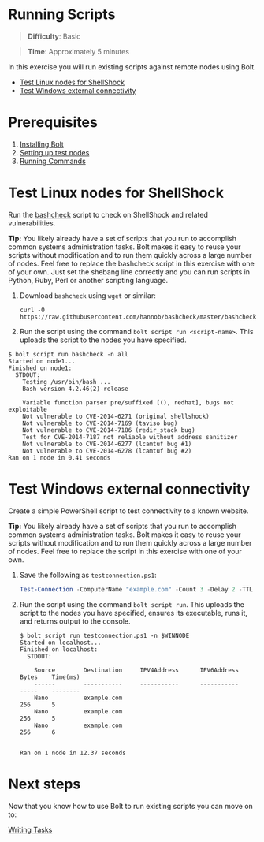 # Running Scripts

> **Difficulty**: Basic

> **Time**: Approximately 5 minutes

In this exercise you will run existing scripts against remote nodes using Bolt.

- [Test Linux nodes for ShellShock](#test-linux-nodes-for-shellshock)
- [Test Windows external connectivity](#test-windows-external-connectivity)

# Prerequisites

1. [Installing Bolt](../1-installing-bolt)
1. [Setting up test nodes](../2-acquiring-nodes)
1. [Running Commands](../3-running-commands)

# Test Linux nodes for ShellShock
Run the [bashcheck](https://github.com/hannob/bashcheck) script to check on ShellShock and related vulnerabilities.

**Tip:** You likely already have a set of scripts that you run to accomplish common systems administration tasks. Bolt makes it easy to reuse your scripts without modification and to run them quickly across a large number of nodes. Feel free to replace the bashcheck script in this exercise with one of your own. Just set the shebang line correctly and you can run scripts in Python, Ruby, Perl or another scripting language.


1. Download `bashcheck` using `wget` or similar:

    ```
    curl -O https://raw.githubusercontent.com/hannob/bashcheck/master/bashcheck
    ```

2. Run the script using the command `bolt script run <script-name>`. This uploads the script to the nodes you have specified. 

```
$ bolt script run bashcheck -n all
Started on node1...
Finished on node1:
  STDOUT:
    Testing /usr/bin/bash ...
    Bash version 4.2.46(2)-release

    Variable function parser pre/suffixed [(), redhat], bugs not exploitable
    Not vulnerable to CVE-2014-6271 (original shellshock)
    Not vulnerable to CVE-2014-7169 (taviso bug)
    Not vulnerable to CVE-2014-7186 (redir_stack bug)
    Test for CVE-2014-7187 not reliable without address sanitizer
    Not vulnerable to CVE-2014-6277 (lcamtuf bug #1)
    Not vulnerable to CVE-2014-6278 (lcamtuf bug #2)
Ran on 1 node in 0.41 seconds
```



# Test Windows external connectivity
Create a simple PowerShell script to test connectivity to a known website.

**Tip:** You likely already have a set of scripts that you run to accomplish common systems administration tasks. Bolt makes it easy to reuse your scripts without modification and to run them quickly across a large number of nodes. Feel free to replace the script in this exercise with one of your own.

1. Save the following as `testconnection.ps1`:

    ```powershell
    Test-Connection -ComputerName "example.com" -Count 3 -Delay 2 -TTL 255 -BufferSize 256 -ThrottleLimit 32
    ```

2. Run the script using the command `bolt script run`. This uploads the script to the nodes you have specified, ensures its executable, runs it, and returns output to the console.

    ```
    $ bolt script run testconnection.ps1 -n $WINNODE
    Started on localhost...
    Finished on localhost:
      STDOUT:
    
        Source        Destination     IPV4Address      IPV6Address                              Bytes    Time(ms)
        ------        -----------     -----------      -----------                              -----    --------
        Nano          example.com                                                               256      5
        Nano          example.com                                                               256      5
        Nano          example.com                                                               256      6
    
    
    Ran on 1 node in 12.37 seconds
    ```

# Next steps

Now that you know how to use Bolt to run existing scripts you can move on to:

[Writing Tasks](../5-writing-tasks)
